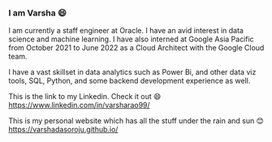 ### I am Varsha :smile:

I am currently a staff engineer at Oracle.
I have an avid interest in data science and machine learning. I have also interned at Google Asia Pacific from October 2021 to June 2022 as a Cloud Architect with the Google Cloud team.

I have a vast skillset in data analytics such as Power Bi, and other data viz tools, SQL, Python, and some backend development experience as well.

This is the link to my Linkedin. Check it out :smile: https://www.linkedin.com/in/varsharao99/

This is my personal website which has all the stuff under the rain and sun :blush: https://varshadasoroju.github.io/
